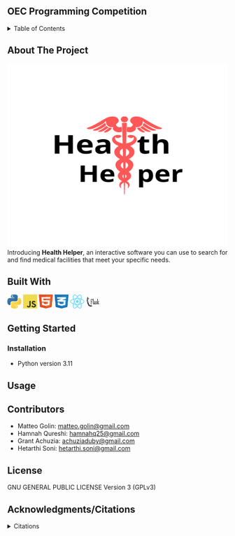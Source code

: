 ## OEC Programming Competition 

<!-- TABLE OF CONTENTS -->
<details>
  <summary>Table of Contents</summary>
  <ol>
    <li>
      <a href="#about-the-project">About The Project</a>
      <ul>
        <li><a href="#built-with">Built With</a></li>
      </ul>  
      </ul>
    </li>
    <li>
      <a href="#getting-started">Getting Started</a>
      <ul>
        <li><a href="#installation">Installation</a></li>
      </ul>
    </li>
    <li><a href="#usage">Usage</a></li>
    <li><a href="#contributors">Contributors</a></li>
    <li><a href="#license">License</a></li>
    <li><a href="#contact">Contact</a></li>
    <li><a href="#acknowledgments">Acknowledgments/Citations</a></li>
  </ol>
</details>

<!-- ABOUT THE PROJECT -->
## About The Project
<img height="420" width="540" src="media/hhlogo.png"/> <br>
Introducing **Health Helper**, an interactive software you can use to search for and find medical facilities that meet your specific needs.

## Built With <br>
<p>
<img height="32" width="32" src="media/python.svg"/> 
<img height="32" width="32" src="media/javascript.svg"/>
<img height="32" width="32" src="media/html5.svg"/>
<img height="32" width="32" src="media/css3.svg"/>
<img height="32" width="32" src="media/react.svg"/>
<img height="32" width="32" src="media/flask.svg"/>
</p>

<!-- GETTING STARTED -->
##  Getting Started


### Installation
- Python version 3.11


<!-- USAGE EXAMPLES -->
## Usage

<!-- CONTRIBUTORS -->
## Contributors 
- Matteo Golin: matteo.golin@gmail.com
- Hamnah Qureshi: hamnahq25@gmail.com
- Grant Achuzia: achuziaduby@gmail.com
- Hetarthi Soni: hetarthi.soni@gmail.com
<!-- LICENSE -->
## License
GNU GENERAL PUBLIC LICENSE Version 3 (GPLv3)
<!-- ACKNOWLEDGMENTS -->
## Acknowledgments/Citations
<details>
    <summary>Citations</summary>
    <ol>
        <li>Doctor in front of a hospital. Centers for Disease Control and Prevention. </li>
    </ol>
</details>